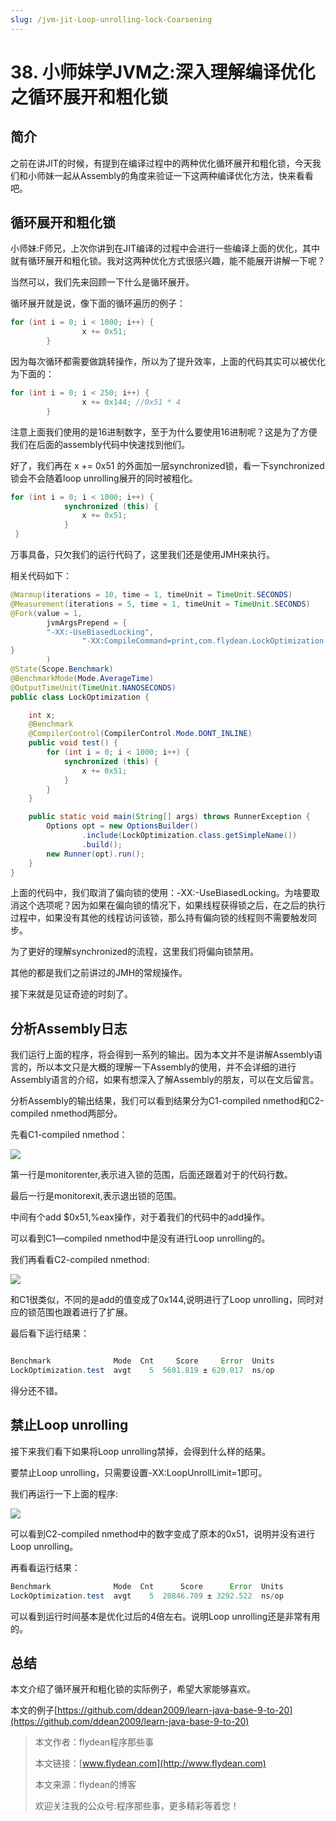 ```yaml
---
slug: /jvm-jit-Loop-unrolling-lock-Coarsening
---
```


# 38. 小师妹学JVM之:深入理解编译优化之循环展开和粗化锁

## 简介

之前在讲JIT的时候，有提到在编译过程中的两种优化循环展开和粗化锁，今天我们和小师妹一起从Assembly的角度来验证一下这两种编译优化方法，快来看看吧。

## 循环展开和粗化锁

小师妹:F师兄，上次你讲到在JIT编译的过程中会进行一些编译上面的优化，其中就有循环展开和粗化锁。我对这两种优化方式很感兴趣，能不能展开讲解一下呢？

当然可以，我们先来回顾一下什么是循环展开。

循环展开就是说，像下面的循环遍历的例子：

~~~java
for (int i = 0; i < 1000; i++) {
                x += 0x51;
        }
~~~

因为每次循环都需要做跳转操作，所以为了提升效率，上面的代码其实可以被优化为下面的：

~~~java
for (int i = 0; i < 250; i++) {
                x += 0x144; //0x51 * 4
        }
~~~

注意上面我们使用的是16进制数字，至于为什么要使用16进制呢？这是为了方便我们在后面的assembly代码中快速找到他们。

好了，我们再在 x += 0x51 的外面加一层synchronized锁，看一下synchronized锁会不会随着loop unrolling展开的同时被粗化。

~~~java
for (int i = 0; i < 1000; i++) {
            synchronized (this) {
                x += 0x51;
            }
 }
~~~

万事具备，只欠我们的运行代码了，这里我们还是使用JMH来执行。

相关代码如下：

~~~java
@Warmup(iterations = 10, time = 1, timeUnit = TimeUnit.SECONDS)
@Measurement(iterations = 5, time = 1, timeUnit = TimeUnit.SECONDS)
@Fork(value = 1,
        jvmArgsPrepend = {
        "-XX:-UseBiasedLocking",
                "-XX:CompileCommand=print,com.flydean.LockOptimization::test"
}
        )
@State(Scope.Benchmark)
@BenchmarkMode(Mode.AverageTime)
@OutputTimeUnit(TimeUnit.NANOSECONDS)
public class LockOptimization {

    int x;
    @Benchmark
    @CompilerControl(CompilerControl.Mode.DONT_INLINE)
    public void test() {
        for (int i = 0; i < 1000; i++) {
            synchronized (this) {
                x += 0x51;
            }
        }
    }

    public static void main(String[] args) throws RunnerException {
        Options opt = new OptionsBuilder()
                .include(LockOptimization.class.getSimpleName())
                .build();
        new Runner(opt).run();
    }
}
~~~

上面的代码中，我们取消了偏向锁的使用：-XX:-UseBiasedLocking。为啥要取消这个选项呢？因为如果在偏向锁的情况下，如果线程获得锁之后，在之后的执行过程中，如果没有其他的线程访问该锁，那么持有偏向锁的线程则不需要触发同步。

为了更好的理解synchronized的流程，这里我们将偏向锁禁用。

其他的都是我们之前讲过的JMH的常规操作。

接下来就是见证奇迹的时刻了。

## 分析Assembly日志

我们运行上面的程序，将会得到一系列的输出。因为本文并不是讲解Assembly语言的，所以本文只是大概的理解一下Assembly的使用，并不会详细的进行Assembly语言的介绍，如果有想深入了解Assembly的朋友，可以在文后留言。

分析Assembly的输出结果，我们可以看到结果分为C1-compiled nmethod和C2-compiled nmethod两部分。

先看C1-compiled nmethod：

![](https://img-blog.csdnimg.cn/20200603231112541.png?x-oss-process=image/watermark,type_ZmFuZ3poZW5naGVpdGk,shadow_0,text_aHR0cDovL3d3dy5mbHlkZWFuLmNvbQ==,size_35,color_8F8F8F,t_70)

第一行是monitorenter,表示进入锁的范围，后面还跟着对于的代码行数。

最后一行是monitorexit,表示退出锁的范围。

中间有个add $0x51,%eax操作，对于着我们的代码中的add操作。

可以看到C1—compiled nmethod中是没有进行Loop unrolling的。

我们再看看C2-compiled nmethod:

![](https://img-blog.csdnimg.cn/20200603231506361.png?x-oss-process=image/watermark,type_ZmFuZ3poZW5naGVpdGk,shadow_0,text_aHR0cDovL3d3dy5mbHlkZWFuLmNvbQ==,size_35,color_8F8F8F,t_70)

和C1很类似，不同的是add的值变成了0x144,说明进行了Loop unrolling，同时对应的锁范围也跟着进行了扩展。

最后看下运行结果：

~~~java

Benchmark              Mode  Cnt     Score     Error  Units
LockOptimization.test  avgt    5  5601.819 ± 620.017  ns/op
~~~

得分还不错。

## 禁止Loop unrolling

接下来我们看下如果将Loop unrolling禁掉，会得到什么样的结果。

要禁止Loop unrolling，只需要设置-XX:LoopUnrollLimit=1即可。

我们再运行一下上面的程序:

![](https://img-blog.csdnimg.cn/20200603231931684.png?x-oss-process=image/watermark,type_ZmFuZ3poZW5naGVpdGk,shadow_0,text_aHR0cDovL3d3dy5mbHlkZWFuLmNvbQ==,size_35,color_8F8F8F,t_70)

可以看到C2-compiled nmethod中的数字变成了原本的0x51，说明并没有进行Loop unrolling。

再看看运行结果：

~~~java
Benchmark              Mode  Cnt      Score      Error  Units
LockOptimization.test  avgt    5  20846.709 ± 3292.522  ns/op
~~~

可以看到运行时间基本是优化过后的4倍左右。说明Loop unrolling还是非常有用的。

## 总结

本文介绍了循环展开和粗化锁的实际例子，希望大家能够喜欢。

本文的例子[https://github.com/ddean2009/learn-java-base-9-to-20](https://github.com/ddean2009/learn-java-base-9-to-20)

> 本文作者：flydean程序那些事
> 
> 本文链接：[www.flydean.com](http://www.flydean.com)
> 
> 本文来源：flydean的博客
> 
> 欢迎关注我的公众号:程序那些事，更多精彩等着您！




